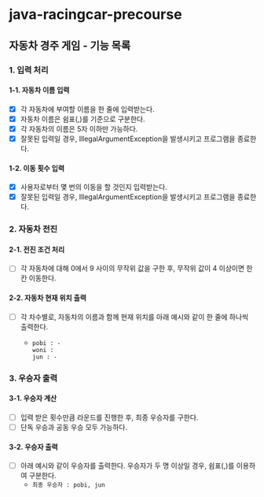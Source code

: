 # java-racingcar-precourse

## 자동차 경주 게임 - 기능 목록

### 1. 입력 처리

#### 1-1. 자동차 이름 입력

- [x] 각 자동차에 부여할 이름을 한 줄에 입력받는다.
- [x] 자동차 이름은 쉼표(,)를 기준으로 구분한다.
- [x] 각 자동차의 이름은 5자 이하만 가능하다.
- [x] 잘못된 입력일 경우, IllegalArgumentException을 발생시키고 프로그램을 종료한다.

#### 1-2. 이동 횟수 입력

- [x] 사용자로부터 몇 번의 이동을 할 것인지 입력받는다.
- [x] 잘못된 입력일 경우, IllegalArgumentException을 발생시키고 프로그램을 종료한다.

### 2. 자동차 전진

#### 2-1. 전진 조건 처리

- [ ] 각 자동차에 대해 0에서 9 사이의 무작위 값을 구한 후, 무작위 값이 4 이상이면 한 칸 이동한다.

#### 2-2. 자동차 현재 위치 출력

- [ ] 각 차수별로, 자동차의 이름과 함께 현재 위치를 아래 예시와 같이 한 줄에 하나씩 출력한다.
    - ```
      pobi : -
      woni : 
      jun : - 
      ```

### 3. 우승자 출력

#### 3-1. 우승자 계산

- [ ] 입력 받은 횟수만큼 라운드를 진행한 후, 최종 우승자를 구한다.
- [ ] 단독 우승과 공동 우승 모두 가능하다.

#### 3-2. 우승자 출력

- [ ] 아래 예시와 같이 우승자를 출력한다. 우승자가 두 명 이상일 경우, 쉼표(,)를 이용하여 구분한다.
  - ```최종 우승자 : pobi, jun```